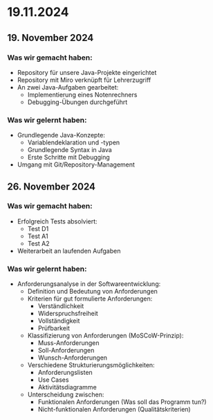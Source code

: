 # 19.11.2024

## 19. November 2024

### Was wir gemacht haben:
- Repository für unsere Java-Projekte eingerichtet
- Repository mit Miro verknüpft für Lehrerzugriff
- An zwei Java-Aufgaben gearbeitet:
  - Implementierung eines Notenrechners
  - Debugging-Übungen durchgeführt

### Was wir gelernt haben:
- Grundlegende Java-Konzepte:
  - Variablendeklaration und -typen
  - Grundlegende Syntax in Java
  - Erste Schritte mit Debugging
- Umgang mit Git/Repository-Management

## 26. November 2024

### Was wir gemacht haben:
- Erfolgreich Tests absolviert:
  - Test D1
  - Test A1
  - Test A2
- Weiterarbeit an laufenden Aufgaben

### Was wir gelernt haben:
- Anforderungsanalyse in der Softwareentwicklung:
  - Definition und Bedeutung von Anforderungen
  - Kriterien für gut formulierte Anforderungen:
    - Verständlichkeit
    - Widerspruchsfreiheit
    - Vollständigkeit
    - Prüfbarkeit
  - Klassifizierung von Anforderungen (MoSCoW-Prinzip):
    - Muss-Anforderungen
    - Soll-Anforderungen
    - Wunsch-Anforderungen
  - Verschiedene Strukturierungsmöglichkeiten:
    - Anforderungslisten
    - Use Cases
    - Aktivitätsdiagramme
  - Unterscheidung zwischen:
    - Funktionalen Anforderungen (Was soll das Programm tun?)
    - Nicht-funktionalen Anforderungen (Qualitätskriterien)